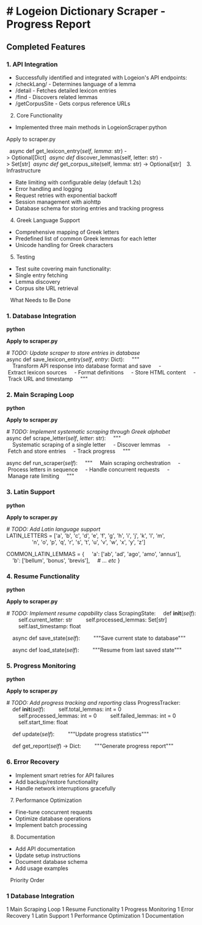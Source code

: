 # # Logeion Dictionary Scraper - Progress Report
## Completed Features
### 1. API Integration
* Successfully identified and integrated with Logeion's API endpoints:
* /checkLang/ - Determines language of a lemma
* /detail - Fetches detailed lexicon entries
* /find - Discovers related lemmas
* /getCorpusSite - Gets corpus reference URLs

⠀2. Core Functionality
* Implemented three main methods in LogeionScraper:python


Apply to scraper.py

  async def get_lexicon_entry(*self*, *lemma*: str) -> Optional[Dict]  *async* *def* discover_lemmas(self, letter: str) -> Set[str]  *async* *def* get_corpus_site(self, lemma: str) -> Optional[str]
⠀3. Infrastructure
* Rate limiting with configurable delay (default 1.2s)
* Error handling and logging
* Request retries with exponential backoff
* Session management with aiohttp
* Database schema for storing entries and tracking progress

⠀4. Greek Language Support
* Comprehensive mapping of Greek letters
* Predefined list of common Greek lemmas for each letter
* Unicode handling for Greek characters

⠀5. Testing
* Test suite covering main functionality:
* Single entry fetching
* Lemma discovery
* Corpus site URL retrieval

⠀What Needs to Be Done
### 1. Database Integration
**python**




**Apply to scraper.py**



*# TODO: Update scraper to store entries in database*
async def save_lexicon_entry(*self*, *entry*: Dict):
    """
    Transform API response into database format and save
    - Extract lexicon sources
    - Format definitions
    - Store HTML content
    - Track URL and timestamp
    """



### 2. Main Scraping Loop
**python**




**Apply to scraper.py**




*# TODO: Implement systematic scraping through Greek alphabet*
async def scrape_letter(*self*, *letter*: str):
    """
    Systematic scraping of a single letter
    - Discover lemmas
    - Fetch and store entries
    - Track progress
    """

async def run_scraper(*self*):
    """
    Main scraping orchestration
    - Process letters in sequence
    - Handle concurrent requests
    - Manage rate limiting
    """


### 3. Latin Support
**python**


**Apply to scraper.py**



*# TODO: Add Latin language support*
LATIN_LETTERS = ['a', 'b', 'c', 'd', 'e', 'f', 'g', 'h', 'i', 'j', 'k', 'l', 'm',
                 'n', 'o', 'p', 'q', 'r', 's', 't', 'u', 'v', 'w', 'x', 'y', 'z']

COMMON_LATIN_LEMMAS = {
    'a': ['ab', 'ad', 'ago', 'amo', 'annus'],
    'b': ['bellum', 'bonus', 'brevis'],
    *# ... etc*
}


### 4. Resume Functionality
**python**




**Apply to scraper.py**



*# TODO: Implement resume capability*
class ScrapingState:
    def __init__(*self*):
        self.current_letter: str
        self.processed_lemmas: Set[str]
        self.last_timestamp: float

    async def save_state(*self*):
        """Save current state to database"""

    async def load_state(*self*):
        """Resume from last saved state"""



### 5. Progress Monitoring
**python**




**Apply to scraper.py**




*# TODO: Add progress tracking and reporting*
class ProgressTracker:
    def __init__(*self*):
        self.total_lemmas: int = 0
        self.processed_lemmas: int = 0
        self.failed_lemmas: int = 0
        self.start_time: float

    def update(*self*):
        """Update progress statistics"""

    def get_report(*self*) -> Dict:
        """Generate progress report"""



### 6. Error Recovery
* Implement smart retries for API failures
* Add backup/restore functionality
* Handle network interruptions gracefully

⠀7. Performance Optimization
* Fine-tune concurrent requests
* Optimize database operations
* Implement batch processing

⠀8. Documentation
* Add API documentation
* Update setup instructions
* Document database schema
* Add usage examples

⠀Priority Order
### 1 Database Integration
1 Main Scraping Loop
1 Resume Functionality
1 Progress Monitoring
1 Error Recovery
1 Latin Support
1 Performance Optimization
1 Documentation
